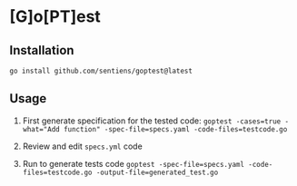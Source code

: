 # \[G\]o\[PT\]est

## Installation
`go install github.com/sentiens/goptest@latest`

## Usage
1. First generate specification for the tested code:
```goptest -cases=true -what="Add function" -spec-file=specs.yaml -code-files=testcode.go```

2. Review and edit `specs.yml` code
3. Run to generate tests code 
```goptest -spec-file=specs.yaml -code-files=testcode.go -output-file=generated_test.go``` 

